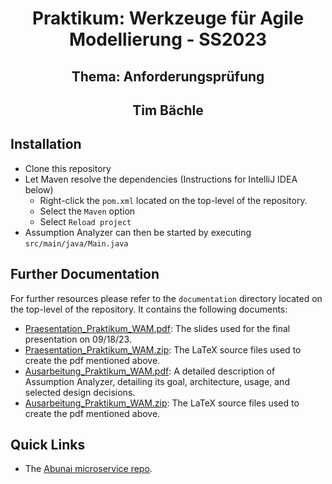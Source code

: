 
# <center>Praktikum: Werkzeuge für Agile Modellierung - SS2023</center>

## <center>Thema: Anforderungsprüfung</center>
## <center>Tim Bächle</center>

## Installation

- Clone this repository
- Let Maven resolve the dependencies (Instructions for IntelliJ IDEA below)
  - Right-click the <code>pom.xml</code> located on the top-level of the repository.
  - Select the <code>Maven</code> option
  - Select <code>Reload project</code>
- Assumption Analyzer can then be started by executing <code>src/main/java/Main.java</code>

## Further Documentation

For further resources please refer to the <code>documentation</code> directory located on the top-level of the repository. It contains the following documents: 

- [Praesentation_Praktikum_WAM.pdf](documentation/Praesentation_Praktikum_WAM.pdf): The slides used for the final presentation on 09/18/23.
- [Praesentation_Praktikum_WAM.zip](documentation/Praesentation_Praktikum_WAM.zip): The LaTeX source files used to create the pdf mentioned above.
- [Ausarbeitung_Praktikum_WAM.pdf](documentation/Ausarbeitung_Praktikum_WAM.pdf): A detailed description of Assumption Analyzer, detailing its goal, architecture, usage, and selected design decisions.
- [Ausarbeitung_Praktikum_WAM.zip](documentation/Ausarbeitung_Praktikum_WAM.zip): The LaTeX source files used to create the pdf mentioned above.

## Quick Links

- The [Abunai microservice repo](https://github.com/TDot305/UncertaintyImpactAnalysis).